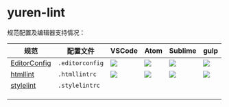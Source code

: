 # yuren-lint

规范配置及编辑器支持情况：

|规范|配置文件|VSCode|Atom|Sublime|gulp|
|---|---|---|---|---|---|
|[EditorConfig](http://editorconfig.org/)|`.editorconfig`|![](https://img.shields.io/badge/style-true-green.svg?label=plugin)|![](https://img.shields.io/badge/style-true-green.svg?label=plugin)|![](https://img.shields.io/badge/style-true-green.svg?label=plugin)|![](https://img.shields.io/badge/style-false-red.svg?label=gulp)|
|[htmllint](https://github.com/htmllint/htmllint)|`.htmllintrc`|![](https://img.shields.io/badge/style-false-red.svg?label=plugin)|![](https://img.shields.io/badge/style-false-red.svg?label=plugin)|![](https://img.shields.io/badge/style-true-green.svg?label=plugin)|![](https://img.shields.io/badge/style-true-green.svg?label=gulp)|
|[stylelint](https://stylelint.io/)|`.stylelintrc`|||||
|||||||
|||||||
|||||||
